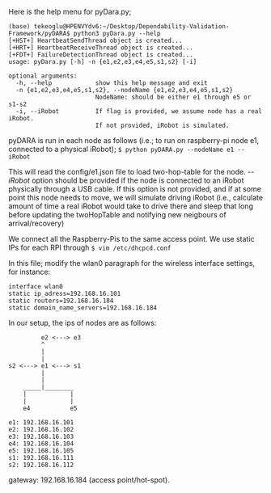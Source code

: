 Here is the help menu for pyDara.py;

```
(base) tekeoglu@HPENVYdv6:~/Desktop/Dependability-Validation-Framework/pyDARA$ python3 pyDara.py --help
[+HST+] HeartbeatSendThread object is created...
[+HRT+] HeartbeatReceiveThread object is created...
[+FDT+] FailureDetectionThread object is created...
usage: pyDara.py [-h] -n {e1,e2,e3,e4,e5,s1,s2} [-i]

optional arguments:
  -h, --help            show this help message and exit
  -n {e1,e2,e3,e4,e5,s1,s2}, --nodeName {e1,e2,e3,e4,e5,s1,s2}
                        NodeName: should be either e1 through e5 or s1-s2
  -i, --iRobot          If flag is provided, we assume node has a real iRobot.
                        If not provided, iRobot is simulated.

```


pyDARA is run in each node as follows (i.e.; to run on raspberry-pi node e1, connected to a physical iRobot);
```$ python pyDARA.py --nodeName e1 --iRobot```

This will read the config/e1.json file to load two-hop-table for the node.
*--iRobot* option should be provided if the node is connected to an iRobot physically through a USB cable.
If this option is not provided, and if at some point this node needs to move, we will simulate driving iRobot (i.e., calculate amount of time a real iRobot would take to drive there and sleep that long before updating the twoHopTable and notifying new neigbours of arrival/recovery) 


We connect all the Raspberry-Pis to the same access point. 
We use static IPs for each RPI through
```$ vim /etc/dhcpcd.conf```

In this file; modify the wlan0 paragraph for the wireless interface settings, for instance:
```
interface wlan0
static ip_adress=192.168.16.101
static routers=192.168.16.184
static domain_name_servers=192.168.16.184
```

In our setup, the ips of nodes are as follows:

```
         e2 <---> e3
         ^
         |
         |
s2 <---> e1 <---> s1
         |
         |
    _____|________
    |            |
    |            |
    e4           e5
```

```
e1: 192.168.16.101
e2: 192.168.16.102
e3: 192.168.16.103
e4: 192.168.16.104
e5: 192.168.16.105
s1: 192.168.16.111
s2: 192.168.16.112
```

gateway: 192.168.16.184 (access point/hot-spot).


